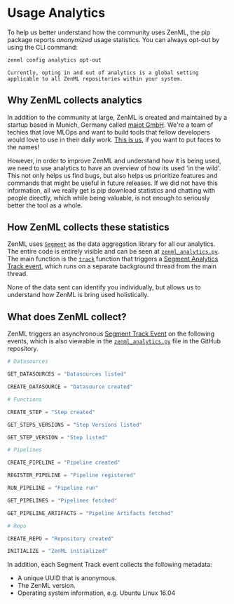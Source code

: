 # Usage Analytics

To help us better understand how the community uses ZenML, the pip package reports _anonymized_ usage statistics. You can always opt-out by using the CLI command:

```bash
zenml config analytics opt-out
```

```{attention}
Currently, opting in and out of analytics is a global setting applicable to all ZenML repositories within your system.
```

## Why ZenML collects analytics <a id="motivation"></a>

In addition to the community at large, ZenML is created and maintained by a startup based in Munich, Germany called [maiot GmbH](https://maiot.io). We're a team of techies that love MLOps and want to build tools that fellow developers would love to use in their daily work. [This is us](https://maiot.io/team/), if you want to put faces to the names!

However, in order to improve ZenML and understand how it is being used, we need to use analytics to have an overview of how its used 'in the wild'. This not only helps us find bugs, but also helps us prioritize features and commands that might be useful in future releases. If we did not have this information, all we really get is pip download statistics and chatting with people directly, which while being valuable, is not enough to seriously better the tool as a whole.

## How ZenML collects these statistics <a id="implementation"></a>

ZenML uses [`Segment`](https://segment.com/) as the data aggregation library for all our analytics. The entire code is entirely visible and can be seen at [`zenml_analytics.py`](https://github.com/maiot-io/zenml/blob/main/zenml/utils/zenml_analytics.py). The main function is the [`track`](https://github.com/maiot-io/zenml/blob/main/zenml/utils/zenml_analytics.py#L167) function that triggers a [Segment Analytics Track event](https://segment.com/docs/connections/spec/track/), which runs on a separate background thread from the main thread.

None of the data sent can identify you individually, but allows us to understand how ZenML is bring used holistically.

## What does ZenML collect? <a id="what"></a>

ZenML triggers an asynchronous [Segment Track Event](https://segment.com/docs/connections/spec/track/) on the following events, which is also viewable in the [`zenml_analytics.py`](https://github.com/maiot-io/zenml/blob/main/zenml/utils/zenml_analytics.py) file in the GitHub repository.

```python
# Datasources

GET_DATASOURCES = "Datasources listed"

CREATE_DATASOURCE = "Datasource created"

# Functions

CREATE_STEP = "Step created"

GET_STEPS_VERSIONS = "Step Versions listed"

GET_STEP_VERSION = "Step listed"

# Pipelines

CREATE_PIPELINE = "Pipeline created"

REGISTER_PIPELINE = "Pipeline registered"

RUN_PIPELINE = "Pipeline run"

GET_PIPELINES = "Pipelines fetched"

GET_PIPELINE_ARTIFACTS = "Pipeline Artifacts fetched"

# Repo

CREATE_REPO = "Repository created"

INITIALIZE = "ZenML initialized"
```

 In addition, each Segment Track event collects the following metadata:

* A unique UUID that is anonymous.
* The ZenML version.
* Operating system information, e.g. Ubuntu Linux 16.04

